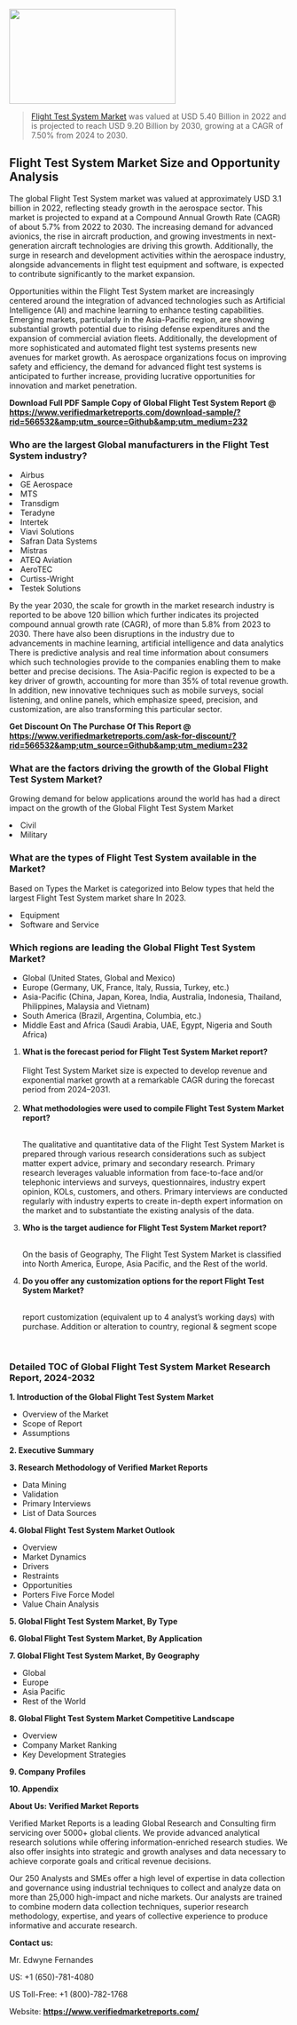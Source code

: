 <img src="https://ffe5etoiles.com/wp-content/uploads/2024/12/MST1-300x171.png" alt="" width="300" height="171" class="alignnone size-medium wp-image-20088" /><blockquote><p><p><a href="https://www.verifiedmarketreports.com/download-sample/?rid=566532&utm_source=Github&utm_medium=232" target="_blank">Flight Test System Market</a> was valued at USD 5.40 Billion in 2022 and is projected to reach USD 9.20 Billion by 2030, growing at a CAGR of 7.50% from 2024 to 2030.</p></blockquote><p><h2>Flight Test System Market Size and Opportunity Analysis</h2><p>The global Flight Test System market was valued at approximately USD 3.1 billion in 2022, reflecting steady growth in the aerospace sector. This market is projected to expand at a Compound Annual Growth Rate (CAGR) of about 5.7% from 2022 to 2030. The increasing demand for advanced avionics, the rise in aircraft production, and growing investments in next-generation aircraft technologies are driving this growth. Additionally, the surge in research and development activities within the aerospace industry, alongside advancements in flight test equipment and software, is expected to contribute significantly to the market expansion.</p><p>Opportunities within the Flight Test System market are increasingly centered around the integration of advanced technologies such as Artificial Intelligence (AI) and machine learning to enhance testing capabilities. Emerging markets, particularly in the Asia-Pacific region, are showing substantial growth potential due to rising defense expenditures and the expansion of commercial aviation fleets. Additionally, the development of more sophisticated and automated flight test systems presents new avenues for market growth. As aerospace organizations focus on improving safety and efficiency, the demand for advanced flight test systems is anticipated to further increase, providing lucrative opportunities for innovation and market penetration.</p></p><p class=""><strong>Download Full PDF Sample Copy of Global Flight Test System Report @ <a href="https://www.verifiedmarketreports.com/download-sample/?rid=566532&amp;utm_source=Github&amp;utm_medium=232" target="_blank">https://www.verifiedmarketreports.com/download-sample/?rid=566532&amp;utm_source=Github&amp;utm_medium=232</a></strong></p><h3 id="" class="">Who are the largest Global manufacturers in the Flight Test System industry?</h3><p><li>Airbus</li><li> GE Aerospace</li><li> MTS</li><li> Transdigm</li><li> Teradyne</li><li> Intertek</li><li> Viavi Solutions</li><li> Safran Data Systems</li><li> Mistras</li><li> ATEQ Aviation</li><li> AeroTEC</li><li> Curtiss-Wright</li><li> Testek Solutions</li></p><div class=""><div class="" dir="" data-message-author-role="" data-message-id="" data-message-model-slug=""><div class=""><div class=""><div class=""><div class="" dir="" data-message-author-role="" data-message-id="" data-message-model-slug=""><div class=""><div class=""><p>By the year 2030, the scale for growth in the market research industry is reported to be above 120 billion which further indicates its projected compound annual growth rate (CAGR), of more than 5.8% from 2023 to 2030. There have also been disruptions in the industry due to advancements in machine learning, artificial intelligence and data analytics There is predictive analysis and real time information about consumers which such technologies provide to the companies enabling them to make better and precise decisions. The Asia-Pacific region is expected to be a key driver of growth, accounting for more than 35% of total revenue growth. In addition, new innovative techniques such as mobile surveys, social listening, and online panels, which emphasize speed, precision, and customization, are also transforming this particular sector.</p><p><strong>Get Discount On The Purchase Of This Report @&nbsp; <a href="https://www.verifiedmarketreports.com/ask-for-discount/?rid=566532&amp;utm_source=Github&amp;utm_medium=232" target="_blank">https://www.verifiedmarketreports.com/ask-for-discount/?rid=566532&amp;utm_source=Github&amp;utm_medium=232</a></strong></p></div></div></div></div></div></div></div></div><h3 id="" class="">What are the factors driving the growth of the Global Flight Test System Market?</h3><p id="" class="">Growing demand for below applications around the world has had a direct impact on the growth of the Global Flight Test System Market</p><p id="" class=""><li>Civil</li><li> Military</li></p><h3 id="" class="">What are the types of Flight Test System available in the Market?</h3><p id="" class="">Based on Types the Market is categorized into Below types that held the largest Flight Test System market share In 2023.</p><p id="" class=""><li>Equipment</li><li> Software and Service</li></p><h3 id="" class="">Which regions are leading the Global Flight Test System Market?</h3><ul><li>Global (United States, Global and Mexico)</li><li>Europe (Germany, UK, France, Italy, Russia, Turkey, etc.)</li><li>Asia-Pacific (China, Japan, Korea, India, Australia, Indonesia, Thailand, Philippines, Malaysia and Vietnam)</li><li>South America (Brazil, Argentina, Columbia, etc.)</li><li>Middle East and Africa (Saudi Arabia, UAE, Egypt, Nigeria and South Africa)</li></ul><p><ol><li><strong>What is the forecast period for Flight Test System Market report?<br /></strong><br /><span data-sheets-root="1" data-sheets-value="{&quot;1&quot;:2,&quot;2&quot;:&quot;XXXX size is expected to develop revenue and exponential market growth at a remarkable CAGR during the forecast period from 2024&ndash;2030.&quot;}" data-sheets-userformat="{&quot;2&quot;:12674,&quot;4&quot;:{&quot;1&quot;:2,&quot;2&quot;:16776960},&quot;10&quot;:2,&quot;11&quot;:0,&quot;15&quot;:&quot;Arial&quot;,&quot;16&quot;:12}">Flight Test System Market size is expected to develop revenue and exponential market growth at a remarkable CAGR during the forecast period from 2024&ndash;2031.</span><br /><br /></li><li><strong>What methodologies were used to compile Flight Test System Market report?<br /><br /></strong><p>The qualitative and quantitative data of the&nbsp;Flight Test System Market is prepared through various research considerations such as subject matter expert advice, primary and secondary research. Primary research leverages valuable information from face-to-face and/or telephonic interviews and surveys, questionnaires, industry expert opinion, KOLs, customers, and others. Primary interviews are conducted regularly with industry experts to create in-depth expert information on the market and to substantiate the existing analysis of the data.&nbsp;</p></li><li><strong>Who is the target audience for Flight Test System Market report?<br /><br /></strong><p>On the basis of Geography, The&nbsp;Flight Test System Market is classified into North America, Europe, Asia Pacific, and the Rest of the world.</p></li><li><strong>Do you offer any customization options for the report Flight Test System Market?<br /><br /></strong><p>report customization (equivalent up to 4 analyst&rsquo;s working days) with purchase. Addition or alteration to country, regional &amp; segment scope</p><p>&nbsp;</p></li></ol></p><h3 id="" class="">Detailed TOC of Global Flight Test System Market Research Report, 2024-2032</h3><p id="" class=""><strong>1. Introduction of the Global Flight Test System Market</strong></p><ul><li>Overview of the Market</li><li>Scope of Report</li><li>Assumptions</li></ul><p id="" class=""><strong>2. Executive Summary</strong></p><p id="" class=""><strong>3. Research Methodology of&nbsp;Verified Market Reports</strong></p><ul><li>Data Mining</li><li>Validation</li><li>Primary Interviews</li><li>List of Data Sources</li></ul><p id="" class=""><strong>4. Global Flight Test System Market Outlook</strong></p><ul><li>Overview</li><li>Market Dynamics</li><li>Drivers</li><li>Restraints</li><li>Opportunities</li><li>Porters Five Force Model</li><li>Value Chain Analysis</li></ul><p id="" class=""><strong>5. Global Flight Test System Market, By&nbsp;Type</strong></p><p id="" class=""><strong>6. Global Flight Test System Market, By Application</strong></p><p id="" class=""><strong>7. Global Flight Test System Market, By Geography</strong></p><ul><li>Global</li><li>Europe</li><li>Asia Pacific</li><li>Rest of the World</li></ul><p id="" class=""><strong>8. Global Flight Test System Market Competitive Landscape</strong></p><ul><li>Overview</li><li>Company Market Ranking</li><li>Key Development Strategies</li></ul><p id="" class=""><strong>9. Company Profiles</strong></p><p id="" class=""><strong>10. Appendix</strong></p><p id="" class=""><strong>About Us: Verified Market Reports</strong></p><p id="" class="">Verified Market Reports is a leading Global Research and Consulting firm servicing over 5000+ global clients. We provide advanced analytical research solutions while offering information-enriched research studies. We also offer insights into strategic and growth analyses and data necessary to achieve corporate goals and critical revenue decisions.</p><p id="" class="">Our 250 Analysts and SMEs offer a high level of expertise in data collection and governance using industrial techniques to collect and analyze data on more than 25,000 high-impact and niche markets. Our analysts are trained to combine modern data collection techniques, superior research methodology, expertise, and years of collective experience to produce informative and accurate research.</p><p id="" class=""><strong>Contact us:</strong></p><p id="" class="">Mr. Edwyne Fernandes</p><p id="" class="">US: +1 (650)-781-4080</p><p id="" class="">US Toll-Free: +1 (800)-782-1768</p><p id="" class="">Website: <a target="" data-test-app-aware-link=""><strong>https://www.verifiedmarketreports.com/</strong></a></p>
